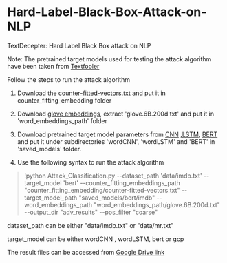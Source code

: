 # Hard-Label-Black-Box-Attack-on-NLP
TextDecepter: Hard Label Black Box attack on NLP

Note: The pretrained target models used for testing the attack algorithm have been taken from [Textfooler](https://github.com/jind11/TextFooler)

Follow the steps to run the attack algorithm

1) Download the [counter-fitted-vectors.txt](https://drive.google.com/open?id=1JXznRuK-tfewW_KyNMuTElSa0JxXCkCx) and put it in counter_fitting_embedding folder

2) Download [glove embeddings](http://nlp.stanford.edu/data/glove.6B.zip), extract 'glove.6B.200d.txt' and put it in 'word_embeddings_path' folder

3) Download pretrained target model parameters from [CNN](https://drive.google.com/drive/folders/1Ifowzfers0m1Aw2vE8O7SMifHUhkTEjh) ,[LSTM](https://drive.google.com/drive/folders/108myH_HHtBJX8MvhBQuvTGb-kGOce5M2), [BERT](https://drive.google.com/drive/folders/1wKjelHFcqsT3GgA7LzWmoaAHcUkP4c7B) and put it under subdirectories 'wordCNN', 'wordLSTM' and 'BERT' in 'saved_models' folder.

4) Use the following syntax to run the attack algorithm

>!python Attack_Classification.py --dataset_path 'data/imdb.txt' --target_model 'bert' --counter_fitting_embeddings_path "counter_fitting_embedding/counter-fitted-vectors.txt" --target_model_path "saved_models/bert/imdb" --word_embeddings_path "word_embeddings_path/glove.6B.200d.txt" --output_dir "adv_results" --pos_filter "coarse"

dataset_path can be either "data/imdb.txt" or "data/mr.txt" 

target_model can be either wordCNN , wordLSTM, bert or gcp

The result files can be accessed from [Google Drive link](https://drive.google.com/drive/folders/10QbZ10zFiyxP-Z8AwbckalWNew1x54cG?usp=sharing)
